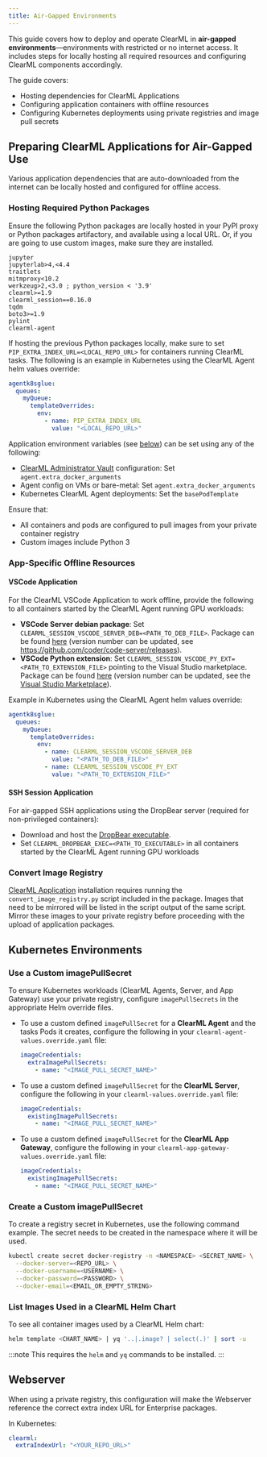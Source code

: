 ```yaml
---
title: Air-Gapped Environments
---
```


This guide covers how to deploy and operate ClearML in **air-gapped environments**—environments with restricted or no 
internet access. It includes steps for locally hosting all required resources and configuring ClearML components accordingly.

The guide covers:

- Hosting dependencies for ClearML Applications
- Configuring application containers with offline resources
- Configuring Kubernetes deployments using private registries and image pull secrets

## Preparing ClearML Applications for Air-Gapped Use

Various application dependencies that are auto-downloaded from the internet can be locally hosted and configured for offline access.

### Hosting Required Python Packages

Ensure the following Python packages are locally hosted in your PyPI proxy or Python packages artifactory, and 
available using a local URL. Or, if you are going to use custom images, make sure they are installed.

```requirements
jupyter
jupyterlab>4,<4.4
traitlets
mitmproxy<10.2
werkzeug>2,<3.0 ; python_version < '3.9'
clearml>=1.9
clearml_session==0.16.0
tqdm
boto3>=1.9
pylint
clearml-agent
```

If hosting the previous Python packages locally, make sure to set `PIP_EXTRA_INDEX_URL=<LOCAL_REPO_URL>` for containers 
running ClearML tasks. The following is an example in Kubernetes using the ClearML Agent helm values override:

```yaml
agentk8sglue:
  queues:
    myQueue:
      templateOverrides:
        env:
          - name: PIP_EXTRA_INDEX_URL
            value: "<LOCAL_REPO_URL>"
```


Application environment variables (see [below](#app-specific-offline-resources)) can be set using any of the following:

- [ClearML Administrator Vault](../../webapp/settings/webapp_settings_admin_vaults.md) configuration: Set `agent.extra_docker_arguments`
- Agent config on VMs or bare-metal: Set `agent.extra_docker_arguments`
- Kubernetes ClearML Agent deployments: Set the `basePodTemplate`

Ensure that:

* All containers and pods are configured to pull images from your private container registry
* Custom images include Python 3


### App-Specific Offline Resources

#### VSCode Application 

For the ClearML VSCode Application to work offline, provide the following to all containers started by the ClearML Agent 
running GPU workloads:

- **VSCode Server debian package**: Set `CLEARML_SESSION_VSCODE_SERVER_DEB=<PATH_TO_DEB_FILE>`. Package can be found [here](https://github.com/coder/code-server/releases/download/v4.96.2/code-server_4.96.2_amd64.deb) 
(version number can be updated, see https://github.com/coder/code-server/releases).
- **VSCode Python extension**: Set `CLEARML_SESSION_VSCODE_PY_EXT=<PATH_TO_EXTENSION_FILE>` pointing to the Visual Studio 
  marketplace. Package can be found [here](https://marketplace.visualstudio.com/_apis/public/gallery/publishers/ms-python/vsextensions/python/2022.12.0/vspackage) 
  (version number can be updated, see the [Visual Studio Marketplace](https://marketplace.visualstudio.com/items?itemName=ms-python.python)).

Example in Kubernetes using the ClearML Agent helm values override:

```yaml
agentk8sglue:
  queues:
    myQueue:
      templateOverrides:
        env:
          - name: CLEARML_SESSION_VSCODE_SERVER_DEB
            value: "<PATH_TO_DEB_FILE>"
          - name: CLEARML_SESSION_VSCODE_PY_EXT
            value: "<PATH_TO_EXTENSION_FILE>"
```

#### SSH Session Application

For air-gapped SSH applications using the DropBear server (required for non-privileged containers):
* Download and host the [DropBear executable](https://github.com/allegroai/dropbear/releases/download/DROPBEAR_CLEARML_2023.02/dropbearmulti). 
* Set `CLEARML_DROPBEAR_EXEC=<PATH_TO_EXECUTABLE>` in all containers started by the ClearML Agent running GPU workloads


### Convert Image Registry

[ClearML Application](extra_configs/apps.md) installation requires running the `convert_image_registry.py` script
included in the package. Images that need to be mirrored will be listed in the script output of the same script. Mirror these images
to your private registry before proceeding 
with the upload of application packages.

## Kubernetes Environments

### Use a Custom imagePullSecret

To ensure Kubernetes workloads (ClearML Agents, Server, and App Gateway) use your private registry, configure `imagePullSecrets` 
in the appropriate Helm override files.

* To use a custom defined `imagePullSecret` for a **ClearML Agent** and the tasks Pods it creates, configure the following 
  in your `clearml-agent-values.override.yaml` file:

  ```yaml
  imageCredentials:
    extraImagePullSecrets:
      - name: "<IMAGE_PULL_SECRET_NAME>"
  ```

* To use a custom defined `imagePullSecret` for the **ClearML Server**, configure the following in your `clearml-values.override.yaml` file:

  ```yaml
  imageCredentials:
    existingImagePullSecrets:
      - name: "<IMAGE_PULL_SECRET_NAME>"
  ```

* To use a custom defined `imagePullSecret` for the **ClearML App Gateway**, configure the following in your `clearml-app-gateway-values.override.yaml` file:

  ```yaml
  imageCredentials:
    existingImagePullSecrets:
      - name: "<IMAGE_PULL_SECRET_NAME>"
  ```

### Create a Custom imagePullSecret

To create a registry secret in Kubernetes, use the following command example. The secret needs to be created in the namespace where it will be used.

```bash
kubectl create secret docker-registry -n <NAMESPACE> <SECRET_NAME> \
  --docker-server=<REPO_URL> \
  --docker-username=<USERNAME> \
  --docker-password=<PASSWORD> \
  --docker-email=<EMAIL_OR_EMPTY_STRING>
```

### List Images Used in a ClearML Helm Chart

To see all container images used by a ClearML Helm chart:

```bash
helm template <CHART_NAME> | yq '..|.image? | select(.)' | sort -u
```


:::note
This requires the `helm` and `yq` commands to be installed.
:::

## Webserver

When using a private registry, this configuration will make the Webserver reference the correct extra index URL for 
Enterprise packages.

In Kubernetes:

```yaml
clearml:
  extraIndexUrl: "<YOUR_REPO_URL>"
```